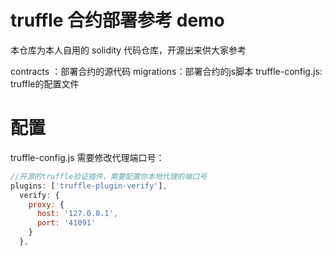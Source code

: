 # truffle 合约部署参考 demo

本仓库为本人自用的 solidity 代码仓库，开源出来供大家参考

contracts ：部署合约的源代码
migrations：部署合约的js脚本
truffle-config.js: truffle的配置文件


# 配置

truffle-config.js 需要修改代理端口号：

```js
//开源的truffle验证插件，需要配置你本地代理的端口号
plugins: ['truffle-plugin-verify'],
  verify: {
    proxy: {
      host: '127.0.0.1',
      port: '41091'
    }
  },

```